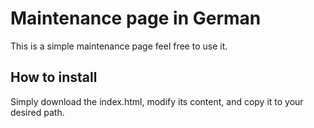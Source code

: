 # Maintenance page in German

This is a simple maintenance page feel free to use it. 

## How to install

Simply download the index.html, modify its content, and copy it to your desired path.
